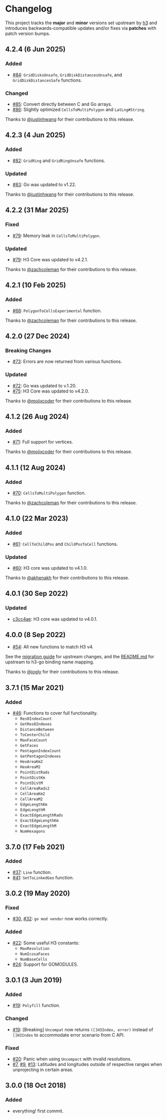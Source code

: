 # Changelog

This project tracks the **major** and **minor** versions set upstream by
[h3](https://github.com/uber/h3) and introduces backwards-compatible updates and/or
fixes via **patches** with patch version bumps.

## 4.2.4 (6 Jun 2025)

### Added

* [#84]: `GridDisksUnsafe`, `GridDiskDistancesUnsafe`, and `GridDiskDistancesSafe` functions.

### Changed

* [#85]: Convert directly between C and Go arrays.
* [#86]: Slightly optimized `CellsToMultiPolygon` and `LatLng#String`.

Thanks to [@justinhwang] for their contributions to this release.

## 4.2.3 (4 Jun 2025)

### Added

* [#82]: `GridRing` and `GridRingUnsafe` functions.

### Updated

* [#83]: Go was updated to v1.22.

Thanks to [@justinhwang] for their contributions to this release.

## 4.2.2 (31 Mar 2025)

### Fixed

* [#79]: Memory leak in `CellsToMultiPolygon`.

### Updated

* [#79]: H3 Core was updated to v4.2.1.

Thanks to [@zachcoleman] for their contributions to this release.

## 4.2.1 (10 Feb 2025)

### Added

* [#68]: `PolygonToCellsExperimental` function.

Thanks to [@zachcoleman] for their contributions to this release.

## 4.2.0 (27 Dec 2024)

### Breaking Changes

* [#73]: Errors are now returned from various functions.

### Updated

* [#72]: Go was updated to v.1.20.
* [#75]: H3 Core was updated to v4.2.0.

Thanks to [@mojixcoder] for their contributions to this release.

## 4.1.2 (26 Aug 2024)

### Added

* [#71]: Full support for vertices.

Thanks to [@mojixcoder] for their contributions to this release.

## 4.1.1 (12 Aug 2024)

### Added

* [#70]: `CellsToMultiPolygon` function.

Thanks to [@zachcoleman] for their contributions to this release.

## 4.1.0 (22 Mar 2023)

### Added

* [#61]: `CellToChildPos` and `ChildPosToCell` functions.

### Updated

* [#60]: H3 core was updated to v4.1.0.

Thanks to [@akhenakh] for their contributions to this release.

## 4.0.1 (30 Sep 2022)

### Updated

* [c3cc4ae]: H3 core was updated to v4.0.1.

## 4.0.0 (8 Sep 2022)

* [#54]: All new functions to match H3 v4.

See the [migration guide] for upstream changes, and the
[README.md] for upstream to h3-go binding name mapping.

Thanks to [@jogly] for their contributions to this release.

## 3.7.1 (15 Mar 2021)

### Added

* [#46]: Functions to cover full functionality.
  * `Res0IndexCount`
  * `GetRes0Indexes`
  * `DistanceBetween`
  * `ToCenterChild`
  * `MaxFaceCount`
  * `GetFaces`
  * `PentagonIndexCount`
  * `GetPentagonIndexes`
  * `HexAreaKm2`
  * `HexAreaM2`
  * `PointDistRads`
  * `PointDistKm`
  * `PointDistM`
  * `CellAreaRads2`
  * `CellAreaKm2`
  * `CellAreaM2`
  * `EdgeLengthKm`
  * `EdgeLengthM`
  * `ExactEdgeLengthRads`
  * `ExactEdgeLengthKm`
  * `ExactEdgeLengthM`
  * `NumHexagons`

## 3.7.0 (17 Feb 2021)

### Added

* [#37]: `Line` function.
* [#41]: `SetToLinkedGeo` function.

## 3.0.2 (19 May 2020)

### Fixed

* [#30], [#32]: `go mod vendor` now works correctly.

### Added

* [#22]: Some useful H3 constants:
  * `MaxResolution`
  * `NumIcosaFaces`
  * `NumBaseCells`
* [#24]: Support for GOMODULES.

## 3.0.1 (3 Jun 2019)

### Added

* [#19]: `Polyfill` function.

### Changed

* [#19]: [Breaking] `Uncompat` now returns `([]H3Index, error)` instead of `[]H3Index`
  to accommodate error scenario from C API.

### Fixed

* [#20]: Panic when using `Uncompact` with invalid resolutions.
* [#7], [#9], [#13]: Latitudes and longitudes outside of respective ranges when unprojecting in
  certain areas.

## 3.0.0 (18 Oct 2018)

### Added

* everything! first commit.

[#7]: https://github.com/uber/h3-go/pull/7
[#9]: https://github.com/uber/h3-go/pull/9
[#13]: https://github.com/uber/h3-go/pull/13
[#19]: https://github.com/uber/h3-go/pull/19
[#20]: https://github.com/uber/h3-go/pull/20
[#22]: https://github.com/uber/h3-go/pull/22
[#24]: https://github.com/uber/h3-go/pull/24
[#30]: https://github.com/uber/h3-go/pull/30
[#32]: https://github.com/uber/h3-go/pull/32
[#37]: https://github.com/uber/h3-go/pull/37
[#41]: https://github.com/uber/h3-go/pull/41
[#46]: https://github.com/uber/h3-go/pull/46
[#54]: https://github.com/uber/h3-go/pull/54
[#60]: https://github.com/uber/h3-go/pull/60
[#61]: https://github.com/uber/h3-go/pull/61
[#68]: https://github.com/uber/h3-go/pull/68
[#70]: https://github.com/uber/h3-go/pull/70
[#71]: https://github.com/uber/h3-go/pull/71
[#72]: https://github.com/uber/h3-go/pull/72
[#73]: https://github.com/uber/h3-go/pull/73
[#75]: https://github.com/uber/h3-go/pull/75
[#79]: https://github.com/uber/h3-go/pull/79
[#82]: https://github.com/uber/h3-go/pull/82
[#83]: https://github.com/uber/h3-go/pull/83
[#84]: https://github.com/uber/h3-go/pull/84
[#85]: https://github.com/uber/h3-go/pull/85
[#86]: https://github.com/uber/h3-go/pull/86

[c3cc4ae]: https://github.com/uber/h3-go/commit/c3cc4ae1af0472866452d998fe5576839450e342
[migration guide]: https://h3geo.org/docs/library/migrating-3.x
[README.md]: ./README.md

[@akhenakh]: https://github.com/akhenakh
[@jogly]: https://github.com/jogly
[@justinhwang]: https://github.com/justinhwang
[@mojixcoder]: https://github.com/mojixcoder
[@zachcoleman]: https://github.com/zachcoleman
